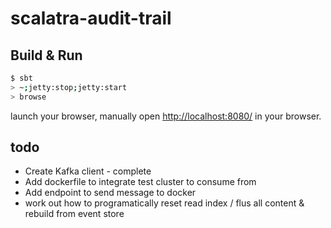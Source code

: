 # scalatra-audit-trail #

## Build & Run ##

```bash
$ sbt
> ~;jetty:stop;jetty:start
> browse
```

launch your browser, manually open [http://localhost:8080/](http://localhost:8080/) in your browser.

## todo ##

* Create Kafka client - complete
* Add dockerfile to integrate test cluster to consume from
* Add endpoint to send message to docker
* work out how to programatically reset read index / flus all content & rebuild from event store
